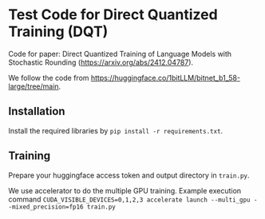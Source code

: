 # Test Code for Direct Quantized Training (DQT)
Code for paper: Direct Quantized Training of Language Models with Stochastic Rounding (https://arxiv.org/abs/2412.04787).

We follow the code from https://huggingface.co/1bitLLM/bitnet_b1_58-large/tree/main. 

## Installation
Install the required libraries by `pip install -r requirements.txt`.


## Training
Prepare your huggingface access token and output directory in `train.py`.

We use accelerator to do the multiple GPU training. Example execution command `CUDA_VISIBLE_DEVICES=0,1,2,3 accelerate launch --multi_gpu --mixed_precision=fp16 train.py`
